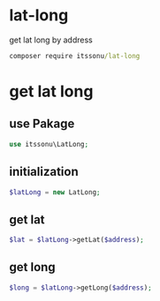 # lat-long
get lat long by address

```cmd
composer require itssonu/lat-long
```

# get lat long

## use Pakage
```php 
use itssonu\LatLong;
```
## initialization
```php 
$latLong = new LatLong;
```

## get lat
```php
$lat = $latLong->getLat($address);
```
## get long
```php
$long = $latLong->getLong($address);
```